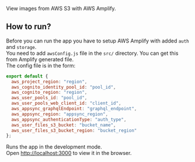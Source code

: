 View images from AWS S3 with AWS Amplify.

## How to run?
Before you can run the app you have to setup AWS Amplify with added `auth` and `storage`.<br>
You need to add `awsConfig.js` file in the `src/` directory.
You can get this from Amplify generated file.<br>
The config file is in the form:

```javascript
export default {
  aws_project_region: "region",
  aws_cognito_identity_pool_id: "pool_id",
  aws_cognito_region: "region",
  aws_user_pools_id: "pool_id",
  aws_user_pools_web_client_id: "client_id",
  aws_appsync_graphqlEndpoint: "graphql_endpoint",
  aws_appsync_region: "appsync_region",
  aws_appsync_authenticationType: "auth_type",
  aws_user_files_s3_bucket: "bucket_name",
  aws_user_files_s3_bucket_region: "bucket_region"
};
```

Runs the app in the development mode.<br>
Open [http://localhost:3000](http://localhost:3000) to view it in the browser.
